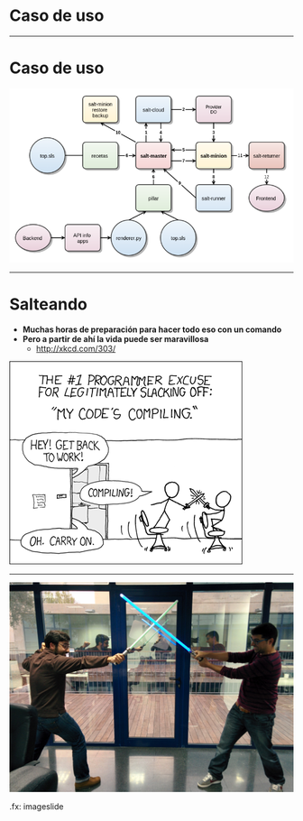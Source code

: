 # Caso de uso

---
# Caso de uso

<img src='img/casodeuso.png' />

<!-- .fx: imageslide -->

---

# Salteando

* **Muchas horas de preparación para hacer todo eso con un comando**
* **Pero a partir de ahí la vida puede ser maravillosa**
    * http://xkcd.com/303/

<img src='img/compiling.png' />


---

<img src='img/salteando.jpg' />

.fx: imageslide